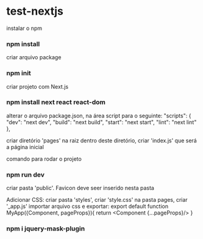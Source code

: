 # test-nextjs
 
 instalar o npm
### npm install

 criar arquivo package
 ### npm init

criar projeto com Next.js
 ### npm install next react react-dom

 alterar o arquivo package.json, na área script para o seguinte:
   "scripts": {
    "dev": "next dev",
    "build": "next build",
    "start": "next start",
    "lint": "next lint"
  },

  criar diretório 'pages' na raiz
  dentro deste diretório, criar 'index.js' que será a página inicial

comando para rodar o projeto
### npm run dev

criar pasta 'public'. Favicon deve seer inserido nesta pasta

Adicionar CSS:
    criar pasta 'styles', criar 'style.css'
    na pasta pages, criar '_app.js'
    importar arquivo css e exportar:
        export default function MyApp({Component, pageProps}){
            return <Component {...pageProps}/>
        }


### npm i jquery-mask-plugin
